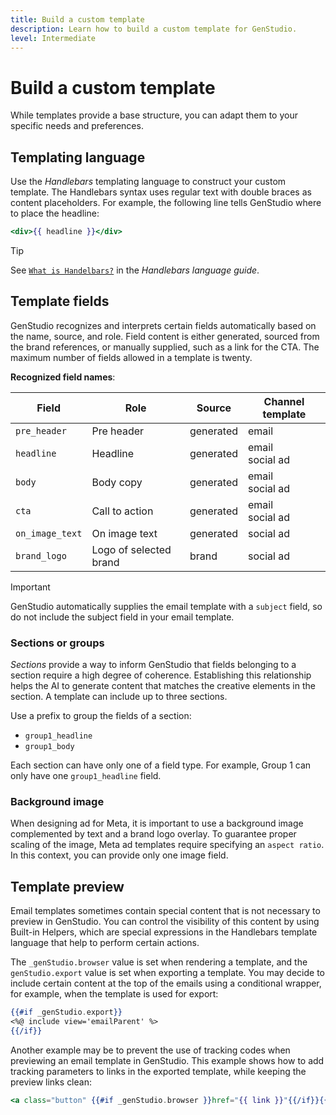 ```yaml
---
title: Build a custom template
description: Learn how to build a custom template for GenStudio.
level: Intermediate
---
```


# Build a custom template

While templates provide a base structure, you can adapt them to your specific needs and preferences.

## Templating language

Use the _Handlebars_ templating language to construct your custom template. The Handlebars syntax uses regular text with double braces as content placeholders. For example, the following line tells GenStudio where to place the headline:

```handlebars
<div>{{ headline }}</div>
```

>[!TIP]
>
>See [`What is Handelbars?`](https://handlebarsjs.com/guide/#what-is-handlebars) in the _Handlebars language guide_.

## Template fields

GenStudio recognizes and interprets certain fields automatically based on the name, source, and role. Field content is either generated, sourced from the brand references, or manually supplied, such as a link for the CTA. The maximum number of fields allowed in a template is twenty.

**Recognized field names**:

| Field          | Role                   | Source     | Channel template     |
| -------------- | ---------------------- | ---------- | -------------------- |
| `pre_header`   | Pre header             | generated  | email       |
| `headline`     | Headline               | generated  | email<br>social ad |
| `body`         | Body copy              | generated  | email<br>social ad |
| `cta`          | Call to action         | generated  | email<br>social ad |
| `on_image_text`| On image text          | generated  | social ad |
| `brand_logo`   | Logo of selected brand | brand      | social ad |

>[!IMPORTANT]
>
>GenStudio automatically supplies the email template with a `subject` field, so do not include the subject field in your email template.

### Sections or groups

_Sections_ provide a way to inform GenStudio that fields belonging to a section require a high degree of coherence. Establishing this relationship helps the AI to generate content that matches the creative elements in the section. A template can include up to three sections.

Use a prefix to group the fields of a section:

- `group1_headline`
- `group1_body`

Each section can have only one of a field type. For example, Group 1 can only have one `group1_headline` field.

### Background image

When designing ad for Meta, it is important to use a background image complemented by text and a brand logo overlay. To guarantee proper scaling of the image, Meta ad templates require specifying an `aspect ratio`. In this context, you can provide only one image field.

## Template preview

Email templates sometimes contain special content that is not necessary to preview in GenStudio. You can control the visibility of this content by using Built-in Helpers, which are special expressions in the Handlebars template language that help to perform certain actions.

The `_genStudio.browser` value is set when rendering a template, and the `genStudio.export` value is set when exporting a template. You may decide to include certain content at the top of the emails using a conditional wrapper, for example, when the template is used for export:

```handlebars
{{#if _genStudio.export}}
<%@ include view='emailParent' %>
{{/if}}
```

Another example may be to prevent the use of tracking codes when previewing an email template in GenStudio. This example shows how to add tracking parameters to links in the exported template, while keeping the preview links clean:

```handlebars
<a class="button" {{#if _genStudio.browser }}href="{{ link }}"{{/if}}{{#if _genStudio.export }}href="{{ link }}?trackingid=<%=getTrackingId()%>&mv=email"{{/if}} target="_blank">{{ cta }}</a>
```
